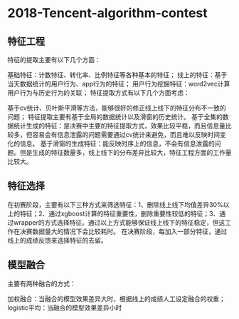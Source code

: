 # 2018-Tencent-algorithm-contest

## 特征工程
特征的提取主要有以下几个方面：

基础特征：计数特征、转化率、比例特征等各种基本的特征；
线上的特征：基于当天数据统计的用户行为、app行为的特征；
用户行为挖掘特征：word2vec计算用户行为与历史行为的关联；
特征提取方式有以下几个方面考虑：

基于cv统计、贝叶斯平滑等方法，能够很好的修正线上线下的特征分布不一致的问题；
特征提取主要有基于全局的数据统计以及滑窗的历史统计。 
基于全集的数据统计生成的特征：是决赛中主要的特征提取方式，效果比较平稳，而且信息量比较多，但容易会有信息泄露的问题需要通过cv统计来避免，而且难以反映时间变化的信息。
基于滑窗的生成特征：能反映时序上的信息，不会有信息泄露的问题。但是生成的特征数量多，线上线下的分布差异比较大，特征工程方面的工作量比较大。
##  特征选择

在初赛阶段，主要有以下三种方式来筛选特征：1、删除线上线下均值差异30%以上的特征；2、通过xgboost计算的特征重要性，删除重要性较低的特征；3、通过wrapper的方式选择特征。通过以上方式能够保证线上线下的特征稳定，但这工作在决赛数据量大的情况下会比较耗时。
在决赛阶段，每加入一部分特征，通过线上的成绩反馈来选择特征的去留。

## 模型融合
主要有两种融合的方式：

加权融合：当融合的模型效果差异大时，根据线上的成绩人工设定融合的权重；
logistic平均：当融合的模型效果差异小时
